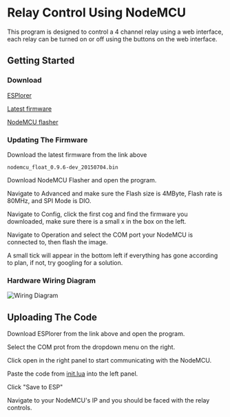 # Relay Control Using NodeMCU

This program is designed to control a 4 channel relay using a web interface, each relay can be turned on or off using the buttons on the web interface.

## Getting Started

### Download

[ESPlorer](https://esp8266.ru/esplorer/)

[Latest firmware](https://github.com/nodemcu/nodemcu-firmware/releases)

[NodeMCU flasher](https://github.com/nodemcu/nodemcu-flasher)

### Updating The Firmware

Download the latest firmware from the link above

```
nodemcu_float_0.9.6-dev_20150704.bin
```
Download NodeMCU Flasher and open the program.

Navigate to Advanced and make sure the Flash size is 4MByte, Flash rate is 80MHz, and SPI Mode is DIO.

Navigate to Config, click the first cog and find the firmware you downloaded, make sure there is a small x in the box on the left. 

Navigate to Operation and select the COM port your NodeMCU is connected to, then flash the image.

A small tick will appear in the bottom left if everything has gone according to plan, if not, try googling for a solution.

### Hardware Wiring Diagram
  
![Wiring  Diagram](https://github.com/CJ0206/NodeMCU-ESP8266-RelayControl/blob/master/Circuit%20Diagram.png?raw=true)

## Uploading The Code

Download ESPlorer from the link above and open the program.

Select the COM prot from the dropdown menu on the right.

Click open in the right panel to start communicating with the NodeMCU.

Paste the code from [init.lua](init.lua) into the left panel.

Click "Save to ESP"


Navigate to your NodeMCU's IP and you should be faced with the relay controls.
